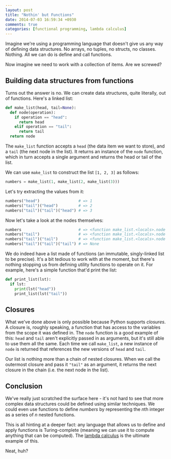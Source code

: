 ```yaml
---
layout: post
title: "Nothin' but Functions"
date: 2014-07-03 16:59:34 +0930
comments: true
categories: [functional programming, lambda calculus]
---
```


Imagine we're using a programming language that doesn't give us any way of defining data structures. No arrays, no tuples, no structs, no classes. Nothing. All we can do is define and call functions.

Now imagine we need to work with a collection of items. Are we screwed?

<!-- more -->

Building data structures from functions
---------------------------------------

Turns out the answer is no. We can create data structures, quite literally, out of functions. Here's a linked list:

``` python
def make_list(head, tail=None):
  def node(operation):
    if operation == "head":
      return head
    elif operation == "tail":
      return tail
  return node
```

The `make_list` function accepts a `head` (the data item we want to store), and a `tail` (the next node in the list). It returns an instance of the `node` function, which in turn accepts a single argument and returns the head or tail of the list.

We can use `make_list` to construct the list `[1, 2, 3]` as follows:

``` python
numbers = make_list(1, make_list(2, make_list(3)))
```

Let's try extracting the values from it:

``` python
numbers("head")                 # => 1
numbers("tail")("head")         # => 2
numbers("tail")("tail")("head") # => 3
```

Now let's take a look at the nodes themselves:

``` python
numbers                         # => <function make_list.<locals>.node at 0x10341d620>
numbers("tail")                 # => <function make_list.<locals>.node at 0x10341d510>
numbers("tail")("tail")         # => <function make_list.<locals>.node at 0x10341d488>
numbers("tail")("tail")("tail") # => None
```

We do indeed have a list made of functions (an immutable, singly-linked list to be precise). It's a bit tedious to work with at the moment, but there's nothing stopping us from defining utility functions to operate on it. For example, here's a simple function that'd print the list:

``` python
def print_list(lst):
  if lst:
    print(lst("head"))
    print_list(lst("tail"))
```

Closures
--------

What we've done above is only possible because Python supports *closures*. A closure is, roughly speaking, a function that has access to the variables from the scope it was defined in. The `node` function is a good example of this: `head` and `tail` aren't explicitly passed in as arguments, but it's still able to use them all the same. Each time we call `make_list`, a new instance of `node` is returned that references the new versions of `head` and `tail`.

Our list is nothing more than a chain of nested closures. When we call the outermost closure and pass it `"tail"` as an argument, it returns the next closure in the chain (i.e. the next node in the list).

Conclusion
----------

We've really just scratched the surface here - it's not hard to see that more complex data structures could be defined using similar techniques. We could even use functions to define *numbers* by representing the *n*th integer as a series of *n* nested functions.

This is all hinting at a deeper fact: any language that allows us to define and apply functions is Turing-complete (meaning we can use it to compute anything that can be computed). The [lambda calculus](http://palmstroem.blogspot.com.au/2012/05/lambda-calculus-for-absolute-dummies.html) is the ultimate example of this.

Neat, huh?
